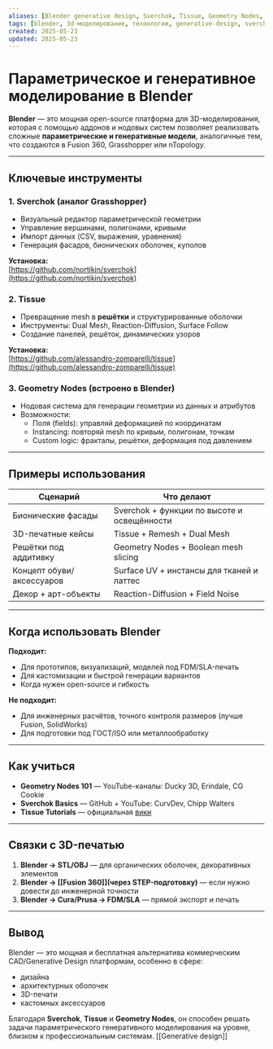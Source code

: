 ```yaml
---
aliases: [Blender generative design, Sverchok, Tissue, Geometry Nodes, параметрический дизайн в Blender]
tags: [blender, 3d-моделирование, технологии, generative-design, sverchok, tissue, geometry-nodes, open-source]
created: 2025-05-23
updated: 2025-05-23
---
```


# Параметрическое и генеративное моделирование в Blender

**Blender** — это мощная open-source платформа для 3D-моделирования, которая с помощью аддонов и нодовых систем позволяет реализовать сложные **параметрические и генеративные модели**, аналогичные тем, что создаются в Fusion 360, Grasshopper или nTopology.

---

## Ключевые инструменты

### 1. **Sverchok** (аналог Grasshopper)
- Визуальный редактор параметрической геометрии
- Управление вершинами, полигонами, кривыми
- Импорт данных (CSV, выражения, уравнения)
- Генерация фасадов, бионических оболочек, куполов

**Установка:**  
[https://github.com/nortikin/sverchok](https://github.com/nortikin/sverchok)

### 2. **Tissue**
- Превращение mesh в **решётки** и структурированные оболочки
- Инструменты: Dual Mesh, Reaction-Diffusion, Surface Follow
- Создание панелей, решёток, динамических узоров

**Установка:**  
[https://github.com/alessandro-zomparelli/tissue](https://github.com/alessandro-zomparelli/tissue)

### 3. **Geometry Nodes (встроено в Blender)**
- Нодовая система для генерации геометрии из данных и атрибутов
- Возможности:
  - Поля (fields): управляй деформацией по координатам
  - Instancing: повторяй mesh по кривым, полигонам, точкам
  - Custom logic: фракталы, решётки, деформация под давлением

---

## Примеры использования

| Сценарий | Что делают |
|----------|------------|
| Бионические фасады | Sverchok + функции по высоте и освещённости |
| 3D-печатные кейсы | Tissue + Remesh + Dual Mesh |
| Решётки под аддитивку | Geometry Nodes + Boolean mesh slicing |
| Концепт обуви/аксессуаров | Surface UV + инстансы для тканей и латтес |
| Декор + арт-объекты | Reaction-Diffusion + Field Noise |  

---

## Когда использовать Blender

**Подходит:**
- Для прототипов, визуализаций, моделей под FDM/SLA-печать
- Для кастомизации и быстрой генерации вариантов
- Когда нужен open-source и гибкость

**Не подходит:**
- Для инженерных расчётов, точного контроля размеров (лучше Fusion, SolidWorks)
- Для подготовки под ГОСТ/ISO или металлообработку

---

## Как учиться

- **Geometry Nodes 101** — YouTube-каналы: Ducky 3D, Erindale, CG Cookie
- **Sverchok Basics** — GitHub + YouTube: CurvDev, Chipp Walters
- **Tissue Tutorials** — официальная [вики](https://github.com/alessandro-zomparelli/tissue/wiki)

---

## Связки с 3D-печатью

1. **Blender → STL/OBJ** — для органических оболочек, декоративных элементов
2. **Blender → [[Fusion 360]](через STEP-подготовку)** — если нужно довести до инженерной точности
3. **Blender → Cura/Prusa → FDM/SLA** — прямой экспорт и печать

---

## Вывод

Blender — это мощная и бесплатная альтернатива коммерческим CAD/Generative Design платформам, особенно в сфере:
- дизайна
- архитектурных оболочек
- 3D-печати
- кастомных аксессуаров

Благодаря **Sverchok**, **Tissue** и **Geometry Nodes**, он способен решать задачи параметрического генеративного моделирования на уровне, близком к профессиональным системам. 
[[Generative design]] 